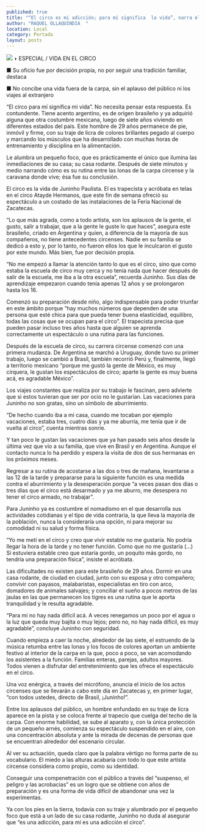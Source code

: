 ```yaml
---
published: true
title: "“El circo es mi adicción; para mí significa  la vida”, narra el trapecista Juninho Paulista"
author: "RAQUEL OLLAQUINDIA  "
location: Local
category: Portada
layout: posts
---
```


![](http://i.imgur.com/Pox7L7lm.jpg)
◗ ESPECIAL / VIDA EN EL CIRCO

■ Su oficio fue por decisión propia, no por seguir una tradición familiar, destaca

■ No concibe una vida fuera de la carpa, sin el aplauso del público ni los viajes al extranjero

“El circo para mí significa mi vida”. No necesita pensar esta respuesta. Es contundente. Tiene acento argentino, es de origen brasileño y ya adquirió alguna que otra costumbre mexicana, luego de siete años viviendo en diferentes estados del país.
Este hombre de 29 años permanece de pie, inmóvil y firme, con su traje de licra de colores brillantes pegado al cuerpo y marcando los músculos que ha desarrollado con muchas horas de entrenamiento y disciplina en la alimentación. 

Le alumbra un pequeño foco, que es prácticamente el único que ilumina las inmediaciones de su casa; su casa rodante. Después de siete minutos y medio narrando cómo es su rutina entre las lonas de la carpa circense y la caravana donde vive; ésa fue su conclusión.

El circo es la vida de Juninho Paulista. El es trapecista y acróbata en telas en el circo Atayde Hermanos, que este fin de semana ofreció su espectáculo a un costado de las instalaciones de la Feria Nacional de Zacatecas.

“Lo que más agrada, como a todo artista, son los aplausos de la gente, el gusto, salir a trabajar, que a la gente le guste lo que haces”, asegura este brasileño, criado en Argentina y quien, a diferencia de la mayoría de sus compañeros, no tiene antecedentes circenses. Nadie en su familia se dedicó a esto y, por lo tanto, no fueron ellos los que le inculcaron el gusto por este mundo. Más bien, fue por decisión propia.

“No me empezó a llamar la atención tanto lo que es el circo, sino que como estaba la escuela de circo muy cerca y no tenía nada que hacer después de salir de la escuela, me iba a la otra escuela”, recuerda Juninho. Sus días de aprendizaje empezaron cuando tenía apenas 12 años y se prolongaron hasta los 16. 

Comenzó su preparación desde niño, algo indispensable para poder triunfar en este ámbito porque “hay muchos números que dependen de una persona que esté chica para que pueda tener buena elasticidad, equilibro, todas las cosas que se ocupan para el circo”. El trapecista precisa que pueden pasar incluso tres años hasta que alguien se aprenda correctamente un espectáculo o una rutina para las funciones.

Después de la escuela de circo, su carrera circense comenzó con una primera mudanza. De Argentina se marchó a Uruguay, donde tuvo su primer trabajo, luego se cambió a Brasil, también recorrió Perú y, finalmente, llegó a territorio mexicano “porque me gustó la gente de México, es muy cirquera, le gustan los espectáculos de circo; aparte la gente es muy buena acá, es agradable México”.

Los viajes constantes que realiza por su trabajo le fascinan, pero advierte que si estos tuvieran que ser por ocio no le gustarían. Las vacaciones para Juninho no son gratas, sino un símbolo de aburrimiento.

“De hecho cuando iba a mi casa, cuando me tocaban por ejemplo vacaciones, estaba tres, cuatro días y ya me aburría, me tenía que ir de vuelta al circo”, cuenta mientras sonríe.

Y tan poco le gustan las vacaciones que ya han pasado seis años desde la última vez que vio a su familia, que vive en Brasil y en Argentina. Aunque el contacto nunca lo ha perdido y espera la visita de dos de sus hermanas en los próximos meses.

Regresar a su rutina de acostarse a las dos o tres de mañana, levantarse a las 12 de la tarde y prepararse para la siguiente función es una medida contra el aburrimiento y la desesperación porque “a veces pasan dos días o tres días que el circo está desarmado y ya me aburro, me desespera no tener el circo armado, no trabajar”.

Para Juninho ya es costumbre el nomadismo en el que desarrolla sus actividades cotidianas y el tipo de vida contraria, la que lleva la mayoría de la población, nunca la consideraría una opción, ni para mejorar su comodidad ni su salud y forma física.

“Yo me metí en el circo y creo que vivir estable no me gustaría. No podría llegar la hora de la tarde y no tener función. Como que no me gustaría (…) Si estuviera estable creo que estaría gordo, un poquito más gordo, no tendría una preparación física”, insiste el acróbata.

Las dificultades no existen para este brasileño de 29 años. Dormir en una casa rodante, de ciudad en ciudad, junto con su esposa y otro compañero; convivir con payasos, malabaristas, especialistas en tiro con arco, domadores de animales salvajes; y conciliar el sueño a pocos metros de las jaulas en las que permanecen los tigres es una rutina que le aporta tranquilidad y le resulta agradable.

“Para mí no hay nada difícil acá. A veces renegamos un poco por el agua o la luz que queda muy bajita o muy lejos; pero no, no hay nada difícil, es muy agradable”, concluye Juninho con seguridad.

Cuando empieza a caer la noche, alrededor de las siete, el estruendo de la música retumba entre las lonas y los focos de colores aportan un ambiente festivo al interior de la carpa en la que, poco a poco, se van acomodando los asistentes a la función. Familias enteras, parejas, adultos mayores. Todos vienen a disfrutar del entretenimiento que les ofrece el espectáculo en el circo.

Una voz enérgica, a través del micrófono, anuncia el inicio de los actos circenses que se llevarán a cabo este día en Zacatecas y, en primer lugar, “con todos ustedes, directo de Brasil, ¡Juninho!”.

Entre los aplausos del público, un hombre enfundado en su traje de licra aparece en la pista y se coloca frente al trapecio que cuelga del techo de la carpa. Con enorme habilidad, se sube al aparato y, con la única protección de un pequeño arnés, comienza su espectáculo suspendido en el aire, con una concentración absoluta y ante la mirada de decenas de personas que se encuentran alrededor del escenario circular.

Al ver su actuación, queda claro que la palabra vértigo no forma parte de su vocabulario. El miedo a las alturas acabaría con todo lo que este artista circense considera como propio, como su identidad.

Conseguir una compenetración con el público a través del “suspenso, el peligro y las acrobacias” es un logro que se obtiene con años de preparación y es una forma de vida difícil de abandonar una vez la experimentas.

Ya con los pies en la tierra, todavía con su traje y alumbrado por el pequeño foco que está a un lado de su casa rodante, Juninho no duda al asegurar que “es una adicción, para mí es una adicción el circo”.
